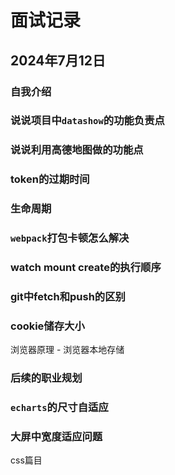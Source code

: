 # 面试记录

## 2024年7月12日

### 自我介绍

### 说说项目中`datashow`的功能负责点

### 说说利用高德地图做的功能点

### token的过期时间

### 生命周期

### `webpack`打包卡顿怎么解决

### watch mount create的执行顺序

### git中fetch和push的区别

### cookie储存大小

浏览器原理 - 浏览器本地存储

### 后续的职业规划

### `echarts`的尺寸自适应

### 大屏中宽度适应问题 

css篇目